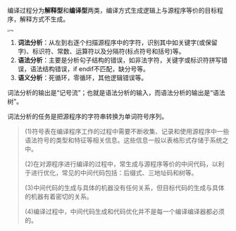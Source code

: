 编译过程分为**解释型**和**编译型**两类，编译方式生成逻辑上与源程序等价的目标程序，解释方式不生成。

<img src="https://img-blog.csdnimg.cn/20210227221746557.jpg?x-oss-process=image/watermark,type_ZmFuZ3poZW5naGVpdGk,shadow_10,text_aHR0cHM6Ly9ibG9nLmNzZG4ubmV0L2ltcmVhbF8=,size_16,color_FFFFFF,t_70" alt="img" style="zoom:33%;" />

1. **词法分析**：从左到右逐个扫描源程序中的字符，识别其中如关键字(或保留字)、标识符、常数、运算符以及分隔符(标点符号和括号)等。
2. **语法分析**：主要是分析句子结构的错误，如非法字符，关键字或标识符拼写错误，语法结构错误，if endif不匹配，缺分号等。
3. **语义分析**：死循环，零循环，其他逻辑错误等。

词法分析的输出是“记号流”；也就是语法分析的输入，而语法分析的输出是“语法树”。

词法分析的任务是把源程序的字符串转换为单词符号序列。

>(1)符号表在编译程序工作的过程中需要不断收集、记录和使用源程序中一些语法符号的类型和特征等相关信息。这些信息一般以表格形式存储于系统之中。
>
>(2)在对源程序进行编译的过程中，常生成与源程序等价的中间代码，以利于进行优化，常见的中间代码包括：后缀式、三地址码和树等。
>
>(3)中间代码的生成与具体的机器没有任何关系，但目标代码的生成与具体的机器有着密切的关系。
>
>(4)编译过程中，中间代码生成和代码优化并不是每一个编译编译器都必须的。